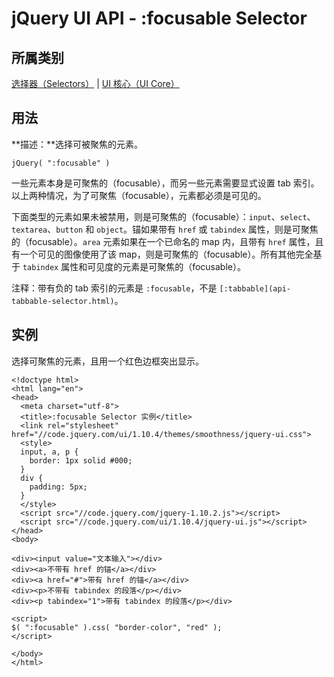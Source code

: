 # jQuery UI API - :focusable Selector

## 所属类别

[选择器（Selectors）](ref-selectors.html) | [UI 核心（UI Core）](ref-ui-core.html)

## 用法

**描述：**选择可被聚焦的元素。

```
jQuery( ":focusable" )
```

一些元素本身是可聚焦的（focusable），而另一些元素需要显式设置 tab 索引。以上两种情况，为了可聚焦（focusable），元素都必须是可见的。

下面类型的元素如果未被禁用，则是可聚焦的（focusable）：`input`、`select`、`textarea`、`button` 和 `object`。锚如果带有 `href` 或 `tabindex` 属性，则是可聚焦的（focusable）。`area` 元素如果在一个已命名的 map 内，且带有 `href` 属性，且有一个可见的图像使用了该 map，则是可聚焦的（focusable）。所有其他完全基于 `tabindex` 属性和可见度的元素是可聚焦的（focusable）。

注释：带有负的 tab 索引的元素是 `:focusable`，不是 `[:tabbable](api-tabbable-selector.html)`。

## 实例

选择可聚焦的元素，且用一个红色边框突出显示。

```
<!doctype html>
<html lang="en">
<head>
  <meta charset="utf-8">
  <title>:focusable Selector 实例</title>
  <link rel="stylesheet" href="//code.jquery.com/ui/1.10.4/themes/smoothness/jquery-ui.css">
  <style>
  input, a, p {
    border: 1px solid #000;
  }
  div {
    padding: 5px;
  }
  </style>
  <script src="//code.jquery.com/jquery-1.10.2.js"></script>
  <script src="//code.jquery.com/ui/1.10.4/jquery-ui.js"></script>
</head>
<body>

<div><input value="文本输入"></div>
<div><a>不带有 href 的锚</a></div>
<div><a href="#">带有 href 的锚</a></div>
<div><p>不带有 tabindex 的段落</p></div>
<div><p tabindex="1">带有 tabindex 的段落</p></div>

<script>
$( ":focusable" ).css( "border-color", "red" );
</script>

</body>
</html>

```




